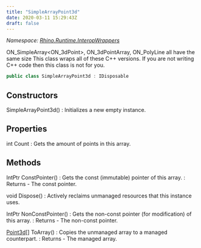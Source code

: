 ```yaml
---
title: "SimpleArrayPoint3d"
date: 2020-03-11 15:29:43Z
draft: false
---
```


*Namespace: [Rhino.Runtime.InteropWrappers](../)*

ON_SimpleArray<ON_3dPoint>, ON_3dPointArray, ON_PolyLine all have the same size
   This class wraps all of these C++ versions.  If you are not writing C++ code then this
   class is not for you.
```cs
public class SimpleArrayPoint3d : IDisposable
```
## Constructors

SimpleArrayPoint3d()
: Initializes a new empty  instance.
## Properties

int Count
: Gets the amount of points in this array.
## Methods

IntPtr ConstPointer()
: Gets the const (immutable) pointer of this array.
: Returns - The const pointer.

void Dispose()
: Actively reclaims unmanaged resources that this instance uses.

IntPtr NonConstPointer()
: Gets the non-const pointer (for modification) of this array.
: Returns - The non-const pointer.

[Point3d](/rhinocommon/rhino/geometry/point3d/)[] ToArray()
: Copies the unmanaged array to a managed counterpart.
: Returns - The managed array.
